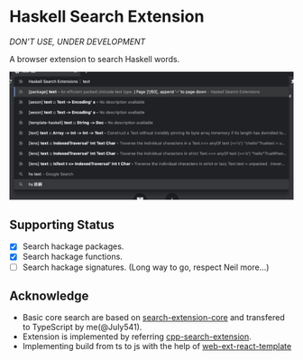 # Haskell Search Extension

*DON'T USE, UNDER DEVELOPMENT*

A browser extension to search Haskell words.

![Haskell Search Extension](./imgs/demo.png)

## Supporting Status

- [x] Search hackage packages.
- [x] Search hackage functions.
- [ ] Search hackage signatures. (Long way to go, respect Neil more...)

## Acknowledge

- Basic core search are based on [search-extension-core](https://github.com/huhu/search-extension-core) and transfered to TypeScript by me(@July541).
- Extension is implemented by referring [cpp-search-extension](https://github.com/huhu/cpp-search-extension).
- Implementing build from ts to js with the help of [web-ext-react-template](https://github.com/hiterm/web-ext-react-template)
